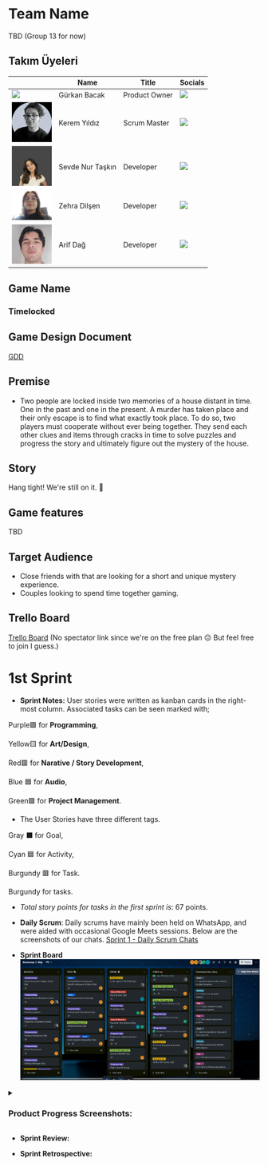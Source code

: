 # Team Name
TBD (Group 13 for now)

## Takım Üyeleri

| <br> | **Name** | **Title** | **Socials** |
|------|----------|-----------|-------------|
| <img src="Gürkan_Profile_Pic.jpg" width="80"/> | Gürkan Bacak | Product Owner | <a href="https://www.linkedin.com/in/gurkanbacak"><img src="https://cdn-icons-png.flaticon.com/512/174/174857.png" width="24"/></a> |
| <img src="Kerem_Profile_Pic.jpg" width="80"/> | Kerem Yıldız | Scrum Master | <a href="https://linkedin.com/in/kiruyildiz"><img src="https://cdn-icons-png.flaticon.com/512/174/174857.png" width="24"/></a> |
| <img src="Sevde_Profile_Pic.jpg" width="80"/> | Sevde Nur Taşkın | Developer | <a href="https://linkedin.com/in/sevde-nur-taskin"><img src="https://cdn-icons-png.flaticon.com/512/174/174857.png" width="24"/></a> |
| <img src="Zehra_Profile_Pic.jpg" width="80"/> | Zehra Dilşen | Developer | <a href="https://www.linkedin.com/in/zehra-dil%C5%9Fen-1285a3339/"><img src="https://cdn-icons-png.flaticon.com/512/174/174857.png" width="24"/></a> |
| <img src="Arif_Profile_Pic.jpg" width="80"/> | Arif Dağ | Developer | <a href="https://www.linkedin.com/in/arifdag/"><img src="https://cdn-icons-png.flaticon.com/512/174/174857.png" width="24"/></a> |


## Game Name
### **Timelocked**

## Game Design Document

[GDD](https://docs.google.com/document/d/1RftwWoFha1islxdH_5AsuOcm9K5Ep-8q5Qu2wnpaMt0/edit?usp=sharing)

## Premise

- Two people are locked inside two memories of a house distant in time. One in the past and one in the present. A murder has taken place and their only escape is to find what exactly took place. To do so, two players must cooperate without ever being together. They send each other clues and items through cracks in time to solve puzzles and progress the story and ultimately figure out the mystery of the house.

## Story

Hang tight! We're still on it. 💪

## Game features

TBD

## Target Audience
- Close friends with that are looking for a short and unique mystery experience.
- Couples looking to spend time together gaming.

## Trello Board
[Trello Board](https://trello.com/invite/b/6855bb2bc91efac62d9770d0/ATTIf8bbcb268e91ab9329866c770da1698b4A60F418/bootcamp-1-ekip)
(No spectator link since we're on the free plan 😔 But feel free to join I guess.)

# 1st Sprint

- **Sprint Notes:** User stories were written as kanban cards in the right-most column. Associated tasks can be seen marked with;

Purple🟪 for **Programming**,

Yellow🟨 for **Art/Design**,

Red🟥 for **Narative / Story Development**,

Blue 🟦 for **Audio**,

Green🟩 for **Project Management**.

- The User Stories have three different tags.

Gray ⬛ for Goal,

Cyan 🟦 for Activity,

Burgundy 🟥 for Task.

Burgundy for tasks. 

- *Total story points for tasks in the first sprint is*: 67 points.

- **Daily Scrum**: Daily scrums have mainly been held on WhatsApp, and were aided with occasional Google Meets sessions. Below are the screenshots of our chats.
[Sprint 1 - Daily Scrum Chats]()

- **Sprint Board**
![Trello Board](Trello_Board.png)


<details> <summary><h3>Product Progress Screenshots:</h3></summary>
  
  ![Screenshot 1](https://github.com/user-attachments/assets/da1981ad-b5fa-4731-b737-b2d35f10bea9)
  ![Screenshot 2](https://github.com/isoszsh/project-anna/assets/154831174/1fbff295-eac4-41cb-bbec-3c77c458b289) 
  ![Screenshot 3](https://github.com/isoszsh/project-anna/assets/154831174/31ff440e-af36-4b93-bc22-f98fe08c5659)
  ![Screenshot 4](https://github.com/isoszsh/project-anna/assets/154831174/2db880d4-0aa8-4753-a9fc-51b31217a2a9)
  ![Screenshot 5](https://github.com/isoszsh/project-anna/assets/154831174/f8552310-d0b8-45ea-b776-9f4786dca256)

  </details>

* **Sprint Review:**


* **Sprint Retrospective:**

